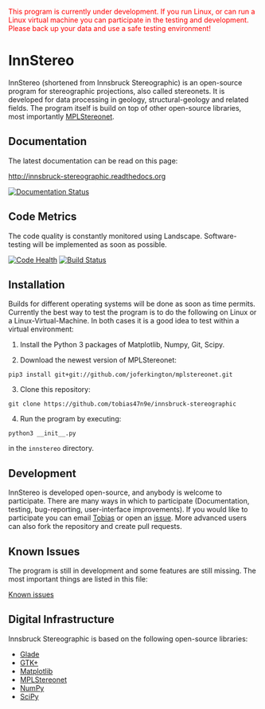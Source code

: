 <font color='red'>This program is currently under development. If you run Linux, or can run a Linux virtual machine you can participate in the testing and development. Please back up your data and use a safe testing environment!</font>

# InnStereo
InnStereo (shortened from Innsbruck Stereographic) is an open-source program for stereographic projections, also called stereonets. It is developed for data processing in geology, structural-geology and related fields. The program itself is build on top of other open-source libraries, most importantly [MPLStereonet](https://github.com/joferkington/mplstereonet).

## Documentation
The latest documentation can be read on this page:

http://innsbruck-stereographic.readthedocs.org

[![Documentation Status](https://readthedocs.org/projects/innsbruck-stereographic/badge/?version=latest)](https://readthedocs.org/projects/innsbruck-stereographic/?badge=latest)

## Code Metrics
The code quality is constantly monitored using Landscape. Software-testing will be implemented as soon as possible.

[![Code Health](https://landscape.io/github/tobias47n9e/innsbruck-stereographic/master/landscape.svg?style=flat)](https://landscape.io/github/tobias47n9e/innsbruck-stereographic/master)
[![Build Status](https://travis-ci.org/tobias47n9e/innsbruck-stereographic.svg)](https://travis-ci.org/tobias47n9e/innsbruck-stereographic)

## Installation
Builds for different operating systems will be done as soon as time permits. Currently the best way to test the program is to do the following on Linux or a Linux-Virtual-Machine. In both cases it is a good idea to test within a virtual environment:

1. Install the Python 3 packages of Matplotlib, Numpy, Git, Scipy.

2. Download the newest version of MPLStereonet:
```Shell
pip3 install git+git://github.com/joferkington/mplstereonet.git
```
3. Clone this repository:
```Shell
git clone https://github.com/tobias47n9e/innsbruck-stereographic
```
4. Run the program by executing:
```Shell
python3 __init__.py
```
in the ```innstereo``` directory.

## Development
InnStereo is developed open-source, and anybody is welcome to participate. There are many ways in which to participate (Documentation, testing, bug-reporting, user-interface improvements). If you would like to participate you can email [Tobias](https://github.com/tobias47n9e) or open an [issue](https://github.com/tobias47n9e/innsbruck-stereographic/issues). More advanced users can also fork the repository and create pull requests.

## Known Issues
The program is still in development and some features are still missing. The most important things are listed in this file:

[Known issues](https://github.com/tobias47n9e/innsbruck-stereographic/blob/master/known_issues.rst)

## Digital Infrastructure
Innsbruck Stereographic is based on the following open-source libraries:

* [Glade](https://glade.gnome.org/)
* [GTK+](http://www.gtk.org/)
* [Matplotlib](http://matplotlib.org/)
* [MPLStereonet](https://github.com/joferkington/mplstereonet)
* [NumPy](http://www.numpy.org/)
* [SciPy](http://www.scipy.org/)
